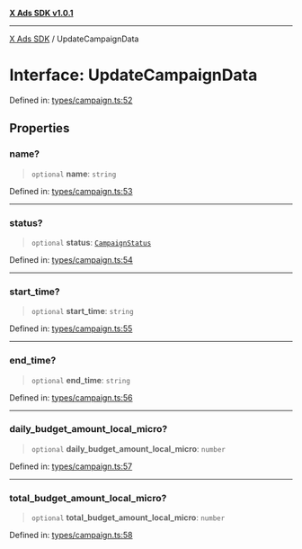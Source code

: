 [**X Ads SDK v1.0.1**](../README.md)

***

[X Ads SDK](../globals.md) / UpdateCampaignData

# Interface: UpdateCampaignData

Defined in: [types/campaign.ts:52](https://github.com/kage1020/x-ads-sdk/blob/main/src/types/campaign.ts#L52)

## Properties

### name?

> `optional` **name**: `string`

Defined in: [types/campaign.ts:53](https://github.com/kage1020/x-ads-sdk/blob/main/src/types/campaign.ts#L53)

***

### status?

> `optional` **status**: [`CampaignStatus`](../enumerations/CampaignStatus.md)

Defined in: [types/campaign.ts:54](https://github.com/kage1020/x-ads-sdk/blob/main/src/types/campaign.ts#L54)

***

### start\_time?

> `optional` **start\_time**: `string`

Defined in: [types/campaign.ts:55](https://github.com/kage1020/x-ads-sdk/blob/main/src/types/campaign.ts#L55)

***

### end\_time?

> `optional` **end\_time**: `string`

Defined in: [types/campaign.ts:56](https://github.com/kage1020/x-ads-sdk/blob/main/src/types/campaign.ts#L56)

***

### daily\_budget\_amount\_local\_micro?

> `optional` **daily\_budget\_amount\_local\_micro**: `number`

Defined in: [types/campaign.ts:57](https://github.com/kage1020/x-ads-sdk/blob/main/src/types/campaign.ts#L57)

***

### total\_budget\_amount\_local\_micro?

> `optional` **total\_budget\_amount\_local\_micro**: `number`

Defined in: [types/campaign.ts:58](https://github.com/kage1020/x-ads-sdk/blob/main/src/types/campaign.ts#L58)

